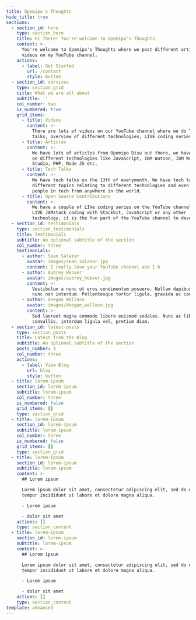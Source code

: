 ```yaml
---
title: Opemipo's Thoughts
hide_title: true
sections:
  - section_id: hero
    type: section_hero
    title: Hi There! You're welcome to Opemipo's Thoughts.
    content: >-
      You're welcome to Opemipo's Thoughts where we post different articles,
      videos on my YouTube channel.
    actions:
      - label: Get Started
        url: /contact
        style: button
  - section_id: services
    type: section_grid
    title: What we are all about
    subtitle: ''
    col_number: two
    is_numbered: true
    grid_items:
      - title: Videos
        content: >-
          There are lots of videos on our YouTube channel where we do Tech
          talks, overview of different technologies, LIVE coding series etc.
      - title: Articles
        content: >-
          We have lots of articles from Opemipo Disu out there, we have articles
          on different technologies like JavaScript, IBM Watson, IBM Watson
          Studio, PHP, Node JS etc.
      - title: Tech Talks
        content: >-
          We have tech talks on the 13th of everymonth. We have tech talks on
          different topics relating to different technologies and even with top
          people in tech from anywhere in the world.
      - title: Open Source Contributions
        content: >-
          We have a couple of LIVe coding series on the YouTube channel. We have
          LIVE JAMstack coding with Stackbit, JavaScript or any other
          technology, it is the fun part of the YouTube channel to developers.
  - section_id: testimonials
    type: section_testimonials
    title: Testimonials
    subtitle: An optional subtitle of the section
    col_number: three
    testimonials:
      - author: Sean Salazar
        avatar: images/sean_salazar.jpg
        content: I really love your YouTube channel and I h
      - author: Aubrey Hoover
        avatar: images/aubrey_hoover.jpg
        content: >-
          Vestibulum a nunc ut eros condimentum posuere. Nullam dapibus quis
          nunc non interdum. Pellentesque tortor ligula, gravida ac commodo eu.
      - author: Deegan Wallace
        avatar: images/deegan_wallace.jpg
        content: >-
          Sed laoreet magna commodo libero euismod sodales. Nunc ac libero
          convallis, interdum ligula vel, pretium diam.
  - section_id: latest-posts
    type: section_posts
    title: Latest from the Blog
    subtitle: An optional subtitle of the section
    posts_number: 3
    col_number: three
    actions:
      - label: View Blog
        url: blog
        style: button
  - title: lorem-ipsum
    section_id: lorem-ipsum
    subtitle: lorem-ipsum
    col_number: three
    is_numbered: false
    grid_items: []
    type: section_grid
  - title: lorem-ipsum
    section_id: lorem-ipsum
    subtitle: lorem-ipsum
    col_number: three
    is_numbered: false
    grid_items: []
    type: section_grid
  - title: lorem-ipsum
    section_id: lorem-ipsum
    subtitle: lorem-ipsum
    content: >-
      ## Lorem ipsum

      Lorem ipsum dolor sit amet, consectetur adipiscing elit, sed do eiusmod
      tempor incididunt ut labore et dolore magna aliqua.

      - Lorem ipsum

      - dolor sit amet
    actions: []
    type: section_content
  - title: lorem-ipsum
    section_id: lorem-ipsum
    subtitle: lorem-ipsum
    content: >-
      ## Lorem ipsum

      Lorem ipsum dolor sit amet, consectetur adipiscing elit, sed do eiusmod
      tempor incididunt ut labore et dolore magna aliqua.

      - Lorem ipsum

      - dolor sit amet
    actions: []
    type: section_content
template: advanced
---
```


